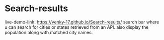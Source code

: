 # Search-results
live-demo-link: https://venky-17.github.io/Search-results/
search bar where u can search for cities or states retrieved from an API. also display the population along with matched city names. 
